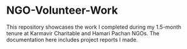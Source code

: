 # NGO-Volunteer-Work
This repository showcases the work I completed during my 1.5-month tenure at Karmavir Charitable and Hamari Pachan NGOs. The documentation here includes project reports I made.
